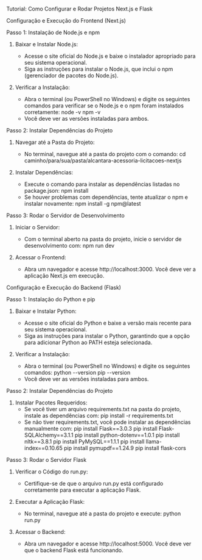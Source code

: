 Tutorial: Como Configurar e Rodar Projetos Next.js e Flask

Configuração e Execução do Frontend (Next.js)

Passo 1: Instalação de Node.js e npm
1. Baixar e Instalar Node.js:
   - Acesse o site oficial do Node.js e baixe o instalador apropriado para seu sistema operacional.
   - Siga as instruções para instalar o Node.js, que inclui o npm (gerenciador de pacotes do Node.js).

2. Verificar a Instalação:
   - Abra o terminal (ou PowerShell no Windows) e digite os seguintes comandos para verificar se o Node.js e o npm foram instalados corretamente:
     node -v
     npm -v
   - Você deve ver as versões instaladas para ambos.

Passo 2: Instalar Dependências do Projeto
1. Navegar até a Pasta do Projeto:
   - No terminal, navegue até a pasta do projeto com o comando:
     cd caminho/para/sua/pasta/alcantara-acessoria-licitacoes-nextjs

2. Instalar Dependências:
   - Execute o comando para instalar as dependências listadas no package.json:
     npm install
   - Se houver problemas com dependências, tente atualizar o npm e instalar novamente:
     npm install -g npm@latest

Passo 3: Rodar o Servidor de Desenvolvimento
1. Iniciar o Servidor:
   - Com o terminal aberto na pasta do projeto, inicie o servidor de desenvolvimento com:
     npm run dev

2. Acessar o Frontend:
   - Abra um navegador e acesse http://localhost:3000. Você deve ver a aplicação Next.js em execução.

Configuração e Execução do Backend (Flask)

Passo 1: Instalação do Python e pip
1. Baixar e Instalar Python:
   - Acesse o site oficial do Python e baixe a versão mais recente para seu sistema operacional.
   - Siga as instruções para instalar o Python, garantindo que a opção para adicionar Python ao PATH esteja selecionada.

2. Verificar a Instalação:
   - Abra o terminal (ou PowerShell no Windows) e digite os seguintes comandos:
     python --version
     pip --version
   - Você deve ver as versões instaladas para ambos.

Passo 2: Instalar Dependências do Projeto
1. Instalar Pacotes Requeridos:
   - Se você tiver um arquivo requirements.txt na pasta do projeto, instale as dependências com:
     pip install -r requirements.txt
   - Se não tiver requirements.txt, você pode instalar as dependências manualmente com:
     pip install Flask==3.0.3
     pip install Flask-SQLAlchemy==3.1.1
     pip install python-dotenv==1.0.1
     pip install nltk==3.8.1
     pip install PyMySQL==1.1.1
     pip install llama-index==0.10.65
     pip install pymupdf==1.24.9
     pip install flask-cors

Passo 3: Rodar o Servidor Flask
1. Verificar o Código do run.py:
   - Certifique-se de que o arquivo run.py está configurado corretamente para executar a aplicação Flask.

2. Executar a Aplicação Flask:
   - No terminal, navegue até a pasta do projeto e execute:
     python run.py

3. Acessar o Backend:
   - Abra um navegador e acesse http://localhost:5000. Você deve ver que o backend Flask está funcionando.